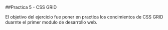 ##Practica 5 - CSS GRID

El objetivo del ejercicio fue poner en practica los concimientos de CSS GRID duarnte el primer modulo de
desarrollo web.